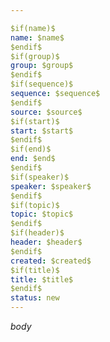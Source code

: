 ```yaml
---

$if(name)$
name: $name$
$endif$
$if(group)$
group: $group$
$endif$
$if(sequence)$
sequence: $sequence$
$endif$
source: $source$
$if(start)$
start: $start$
$endif$
$if(end)$
end: $end$
$endif$
$if(speaker)$
speaker: $speaker$
$endif$
$if(topic)$
topic: $topic$
$endif$
$if(header)$
header: $header$
$endif$
created: $created$
$if(title)$
title: $title$
$endif$
status: new 
---
```


$body$
